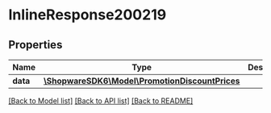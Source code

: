 # InlineResponse200219

## Properties
Name | Type | Description | Notes
------------ | ------------- | ------------- | -------------
**data** | [**\ShopwareSDK6\Model\PromotionDiscountPrices**](PromotionDiscountPrices.md) |  | [optional] 

[[Back to Model list]](../../README.md#documentation-for-models) [[Back to API list]](../../README.md#documentation-for-api-endpoints) [[Back to README]](../../README.md)

